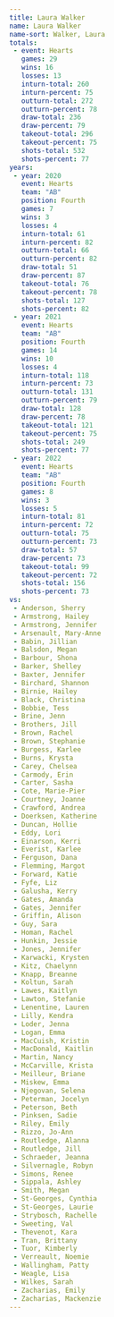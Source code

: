 ```yaml
---
title: Laura Walker
name: Laura Walker
name-sort: Walker, Laura
totals:
 - event: Hearts
   games: 29
   wins: 16
   losses: 13
   inturn-total: 260
   inturn-percent: 75
   outturn-total: 272
   outturn-percent: 78
   draw-total: 236
   draw-percent: 79
   takeout-total: 296
   takeout-percent: 75
   shots-total: 532
   shots-percent: 77
years:
 - year: 2020
   event: Hearts
   team: "AB"
   position: Fourth
   games: 7
   wins: 3
   losses: 4
   inturn-total: 61
   inturn-percent: 82
   outturn-total: 66
   outturn-percent: 82
   draw-total: 51
   draw-percent: 87
   takeout-total: 76
   takeout-percent: 78
   shots-total: 127
   shots-percent: 82
 - year: 2021
   event: Hearts
   team: "AB"
   position: Fourth
   games: 14
   wins: 10
   losses: 4
   inturn-total: 118
   inturn-percent: 73
   outturn-total: 131
   outturn-percent: 79
   draw-total: 128
   draw-percent: 78
   takeout-total: 121
   takeout-percent: 75
   shots-total: 249
   shots-percent: 77
 - year: 2022
   event: Hearts
   team: "AB"
   position: Fourth
   games: 8
   wins: 3
   losses: 5
   inturn-total: 81
   inturn-percent: 72
   outturn-total: 75
   outturn-percent: 73
   draw-total: 57
   draw-percent: 73
   takeout-total: 99
   takeout-percent: 72
   shots-total: 156
   shots-percent: 73
vs:
 - Anderson, Sherry
 - Armstrong, Hailey
 - Armstrong, Jennifer
 - Arsenault, Mary-Anne
 - Babin, Jillian
 - Balsdon, Megan
 - Barbour, Shona
 - Barker, Shelley
 - Baxter, Jennifer
 - Birchard, Shannon
 - Birnie, Hailey
 - Black, Christina
 - Bobbie, Tess
 - Brine, Jenn
 - Brothers, Jill
 - Brown, Rachel
 - Brown, Stephanie
 - Burgess, Karlee
 - Burns, Krysta
 - Carey, Chelsea
 - Carmody, Erin
 - Carter, Sasha
 - Cote, Marie-Pier
 - Courtney, Joanne
 - Crawford, Andrea
 - Doerksen, Katherine
 - Duncan, Hollie
 - Eddy, Lori
 - Einarson, Kerri
 - Everist, Karlee
 - Ferguson, Dana
 - Flemming, Margot
 - Forward, Katie
 - Fyfe, Liz
 - Galusha, Kerry
 - Gates, Amanda
 - Gates, Jennifer
 - Griffin, Alison
 - Guy, Sara
 - Homan, Rachel
 - Hunkin, Jessie
 - Jones, Jennifer
 - Karwacki, Krysten
 - Kitz, Chaelynn
 - Knapp, Breanne
 - Koltun, Sarah
 - Lawes, Kaitlyn
 - Lawton, Stefanie
 - Lenentine, Lauren
 - Lilly, Kendra
 - Loder, Jenna
 - Logan, Emma
 - MacCuish, Kristin
 - MacDonald, Kaitlin
 - Martin, Nancy
 - McCarville, Krista
 - Meilleur, Briane
 - Miskew, Emma
 - Njegovan, Selena
 - Peterman, Jocelyn
 - Peterson, Beth
 - Pinksen, Sadie
 - Riley, Emily
 - Rizzo, Jo-Ann
 - Routledge, Alanna
 - Routledge, Jill
 - Schraeder, Jeanna
 - Silvernagle, Robyn
 - Simons, Renee
 - Sippala, Ashley
 - Smith, Megan
 - St-Georges, Cynthia
 - St-Georges, Laurie
 - Strybosch, Rachelle
 - Sweeting, Val
 - Thevenot, Kara
 - Tran, Brittany
 - Tuor, Kimberly
 - Verreault, Noemie
 - Wallingham, Patty
 - Weagle, Lisa
 - Wilkes, Sarah
 - Zacharias, Emily
 - Zacharias, Mackenzie
---
```

